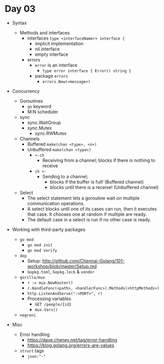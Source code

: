 # Day 03

- Syntax
  - Methods and interfaces
    - interfaces `type <interfaceNamer> interface {`
      - implicit implementation
      - nil interface
      - empty interface
    - errors
      - `error` is an interface
        - `type error interface { Error() string }`
      - package `errors`
        - `errors.New(<message>)`

- Concurrency
  - Goroutines
    - `go` keyword
    - M:N scheduler
  - sync
    - sync.WaitGroup
    - sync.Mutex
      - sync.RWMutex
  - Channels
    - Buffered `make(chan <type>, <n>)`
    - Unbuffered `make(chan <type>)`
      - `<-ch`
        - Receiving from a channel; blocks if there is nothing to receive
      - `ch <-`
        - Sending to a channel;
          - blocks if the buffer is full! (Buffered channel)
          - blocks until there is a receive! (Unbuffered channel)
  - Select
    - The select statement lets a goroutine wait on multiple communication operations.
    - A select blocks until one of its cases can run, then it executes that case. It chooses one at random if multiple are ready.
    - The default case in a select is run if no other case is ready.

- Working with third-party packages
  - `go mod`
    - `go mod init`
    - `go mod verify`
  - `dep`
    - Setup: http://github.com/Chennai-Golang/101-workshop/blob/master/Setup.md
    - `Gopkg.toml`, `Gopkg.lock` & `vendor`
  - `gorilla/mux`
    - `r := mux.NewRouter()`
    - `r.HandleFunc(<path>, <handlerFunc>).Methods(<httpMethods>)`
    - `http.ListenAndServe(":<PORT>", r)`
    - Processing variables
      - `GET /people/{id}`
      - `mux.Vars()`
  - `negroni`

- Misc
  - Error handling
    - https://dave.cheney.net/tag/error-handling
    - https://blog.golang.org/errors-are-values
  - `struct` tags
    - `json:"-"`
